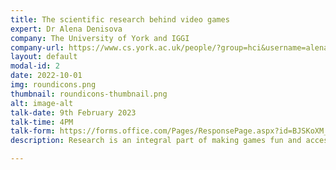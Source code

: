 ```yaml
---
title: The scientific research behind video games
expert: Dr Alena Denisova
company: The University of York and IGGI
company-url: https://www.cs.york.ac.uk/people/?group=hci&username=alena
layout: default
modal-id: 2
date: 2022-10-01
img: roundicons.png
thumbnail: roundicons-thumbnail.png
alt: image-alt
talk-date: 9th February 2023
talk-time: 4PM
talk-form: https://forms.office.com/Pages/ResponsePage.aspx?id=BJSKoXM_X06ETG0p9RJpsHk7-WjIJRdPsP64rR1mgL5UMjhRN0hUS1JCNTRNRUJNRExDQkNEOVFJQy4u
description: Research is an integral part of making games fun and accessible to a wide range of players. Academics working in the video games research field explore what makes video games engaging, why players choose to play certain games, why some games are more popular than others. We can also think about how we can use games to teach players certain skills or motivate players to change their behaviour or attitudes, amongst many other topics. In this talk, Alena will share her experience of working with players and video game developers to learn more about these research topics.

---
```

